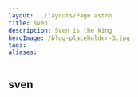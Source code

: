 ```yaml
---
layout: ../layouts/Page.astro
title: sven
description: Sven is the king
heroImage: /blog-placeholder-3.jpg
tags: 
aliases:
---
```

## sven

